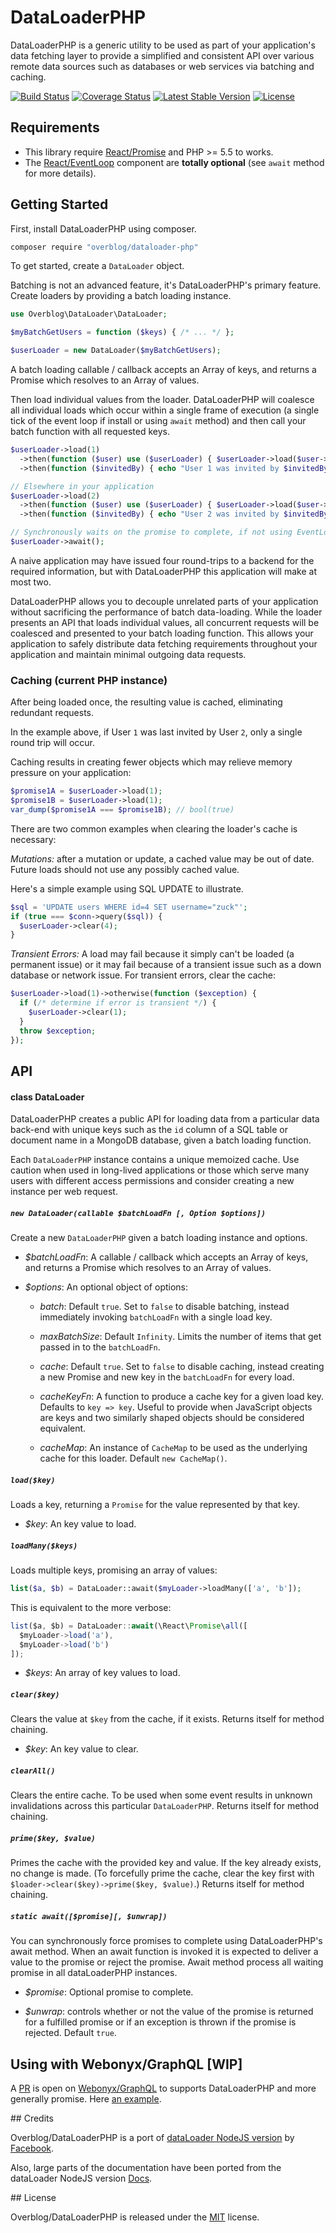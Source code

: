 # DataLoaderPHP

DataLoaderPHP is a generic utility to be used as part of your application's data
fetching layer to provide a simplified and consistent API over various remote
data sources such as databases or web services via batching and caching.

[![Build Status](https://travis-ci.org/overblog/dataloader-php.svg?branch=master)](https://travis-ci.org/overblog/dataloader-php)
[![Coverage Status](https://coveralls.io/repos/github/overblog/dataloader-php/badge.svg?branch=master)](https://coveralls.io/github/overblog/dataloader-php?branch=master)
[![Latest Stable Version](https://poser.pugx.org/overblog/dataloader-php/version)](https://packagist.org/packages/overblog/dataloader-php)
[![License](https://poser.pugx.org/overblog/dataloader-php/license)](https://packagist.org/packages/overblog/dataloader-php)

## Requirements

* This library require [React/Promise](https://github.com/reactphp/promise) and PHP >= 5.5 to works.
* The [React/EventLoop](https://github.com/reactphp/event-loop) component are **totally optional** (see `await` method for more details).

## Getting Started

First, install DataLoaderPHP using composer.

```sh
composer require "overblog/dataloader-php"
```

To get started, create a `DataLoader` object.

Batching is not an advanced feature, it's DataLoaderPHP's primary feature.
Create loaders by providing a batch loading instance.


```php
use Overblog\DataLoader\DataLoader;

$myBatchGetUsers = function ($keys) { /* ... */ };

$userLoader = new DataLoader($myBatchGetUsers);
```

A batch loading callable / callback accepts an Array of keys, and returns a Promise which
resolves to an Array of values.

Then load individual values from the loader. DataLoaderPHP will coalesce all
individual loads which occur within a single frame of execution (a single tick
of the event loop if install or using `await` method) and then call your batch function with all requested keys.

```php
$userLoader->load(1)
  ->then(function ($user) use ($userLoader) { $userLoader->load($user->invitedByID); })
  ->then(function ($invitedBy) { echo "User 1 was invited by $invitedBy"; }));

// Elsewhere in your application
$userLoader->load(2)
  ->then(function ($user) use ($userLoader) { $userLoader->load($user->invitedByID); })
  ->then(function ($invitedBy) { echo "User 2 was invited by $invitedBy"; }));

// Synchronously waits on the promise to complete, if not using EventLoop.
$userLoader->await();
```
A naive application may have issued four round-trips to a backend for the
required information, but with DataLoaderPHP this application will make at most
two.

DataLoaderPHP allows you to decouple unrelated parts of your application without
sacrificing the performance of batch data-loading. While the loader presents an
API that loads individual values, all concurrent requests will be coalesced and
presented to your batch loading function. This allows your application to safely
distribute data fetching requirements throughout your application and maintain
minimal outgoing data requests.

### Caching (current PHP instance)

After being loaded once, the resulting value is cached, eliminating
redundant requests.

In the example above, if User `1` was last invited by User `2`, only a single
round trip will occur.

Caching results in creating fewer objects which may relieve memory pressure on
your application:

```php
$promise1A = $userLoader->load(1);
$promise1B = $userLoader->load(1);
var_dump($promise1A === $promise1B); // bool(true)
```

There are two common examples when clearing the loader's cache is necessary:

*Mutations:* after a mutation or update, a cached value may be out of date.
Future loads should not use any possibly cached value.

Here's a simple example using SQL UPDATE to illustrate.

```php
$sql = 'UPDATE users WHERE id=4 SET username="zuck"';
if (true === $conn->query($sql)) {
  $userLoader->clear(4);
}
```

*Transient Errors:* A load may fail because it simply can't be loaded
(a permanent issue) or it may fail because of a transient issue such as a down
database or network issue. For transient errors, clear the cache:

```php
$userLoader->load(1)->otherwise(function ($exception) {
  if (/* determine if error is transient */) {
    $userLoader->clear(1);
  }
  throw $exception;
});
```

## API

#### class DataLoader

DataLoaderPHP creates a public API for loading data from a particular
data back-end with unique keys such as the `id` column of a SQL table or
document name in a MongoDB database, given a batch loading function.

Each `DataLoaderPHP` instance contains a unique memoized cache. Use caution when
used in long-lived applications or those which serve many users with different
access permissions and consider creating a new instance per web request.

##### `new DataLoader(callable $batchLoadFn [, Option $options])`

Create a new `DataLoaderPHP` given a batch loading instance and options.

- *$batchLoadFn*: A callable / callback which accepts an Array of keys, and returns a Promise which resolves to an Array of values.
- *$options*: An optional object of options:

  - *batch*: Default `true`. Set to `false` to disable batching, instead
    immediately invoking `batchLoadFn` with a single load key.

  - *maxBatchSize*: Default `Infinity`. Limits the number of items that get
    passed in to the `batchLoadFn`.

  - *cache*: Default `true`. Set to `false` to disable caching, instead
    creating a new Promise and new key in the `batchLoadFn` for every load.

  - *cacheKeyFn*: A function to produce a cache key for a given load key.
    Defaults to `key => key`. Useful to provide when JavaScript objects are keys
    and two similarly shaped objects should be considered equivalent.

  - *cacheMap*: An instance of `CacheMap` to be
    used as the underlying cache for this loader. Default `new CacheMap()`.

##### `load($key)`

Loads a key, returning a `Promise` for the value represented by that key.

- *$key*: An key value to load.

##### `loadMany($keys)`

Loads multiple keys, promising an array of values:

```php
list($a, $b) = DataLoader::await($myLoader->loadMany(['a', 'b']);
```

This is equivalent to the more verbose:

```js
list($a, $b) = DataLoader::await(\React\Promise\all([
  $myLoader->load('a'),
  $myLoader->load('b')
]);
```

- *$keys*: An array of key values to load.

##### `clear($key)`

Clears the value at `$key` from the cache, if it exists. Returns itself for
method chaining.

- *$key*: An key value to clear.

##### `clearAll()`

Clears the entire cache. To be used when some event results in unknown
invalidations across this particular `DataLoaderPHP`. Returns itself for
method chaining.

##### `prime($key, $value)`

Primes the cache with the provided key and value. If the key already exists, no
change is made. (To forcefully prime the cache, clear the key first with
`$loader->clear($key)->prime($key, $value)`.) Returns itself for method chaining.

##### `static await([$promise][, $unwrap])`

You can synchronously force promises to complete using DataLoaderPHP's await method.
When an await function is invoked it is expected to deliver a value to the promise or reject the promise.
Await method process all waiting promise in all dataLoaderPHP instances.

- *$promise*: Optional promise to complete.

- *$unwrap*: controls whether or not the value of the promise is returned for a fulfilled promise
  or if an exception is thrown if the promise is rejected. Default `true`.

## Using with Webonyx/GraphQL [WIP]

A [PR](https://github.com/webonyx/graphql-php/pull/67) is open on [Webonyx/GraphQL](https://github.com/webonyx/graphql-php)
to supports DataLoaderPHP and more generally promise.
Here [an example](https://github.com/mcg-web/sandbox-dataloader-graphql-php/blob/master/with-dataloader.php).

## Credits

Overblog/DataLoaderPHP is a port of [dataLoader NodeJS version](https://github.com/facebook/dataloader)
by [Facebook](https://github.com/facebook).

Also, large parts of the documentation have been ported from the dataLoader NodeJS version
[Docs](https://github.com/facebook/dataloader/blob/master/README.md).

## License

Overblog/DataLoaderPHP is released under the [MIT](https://github.com/overblog/dataloader-php/blob/master/LICENSE) license.
